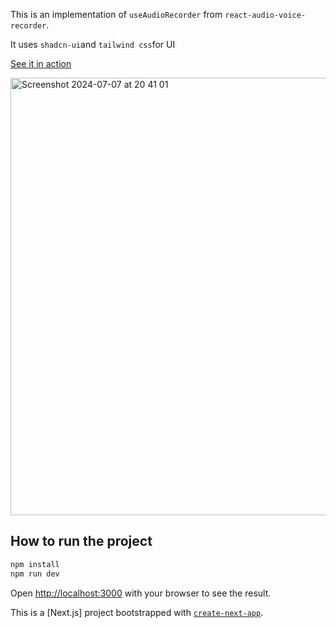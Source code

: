 
This is an implementation of `useAudioRecorder` from `react-audio-voice-recorder`. 

It uses `shadcn-ui`and `tailwind css`for UI

[See it in action]( https://react-audio-recorder-ign02.vercel.app/) 

<img width="700" alt="Screenshot 2024-07-07 at 20 41 01" src="https://github.com/ignabiz02/react-audio-recorder/assets/157225193/40a7de62-3e84-48ab-b34c-429a5f5bbc10">

## How to run the project
```bash
npm install
npm run dev
```
Open [http://localhost:3000](http://localhost:3000) with your browser to see the result.

This is a [Next.js] project bootstrapped with [`create-next-app`](https://github.com/vercel/next.js/tree/canary/packages/create-next-app).
